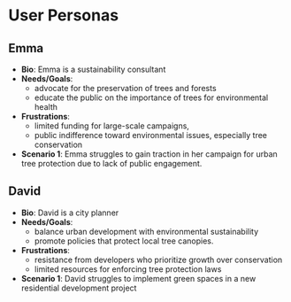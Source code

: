 # User Personas

## Emma

- **Bio**: Emma is a sustainability consultant
- **Needs/Goals**:
  - advocate for the preservation of trees and forests
  - educate the public on the importance of trees for environmental health
- **Frustrations**:
  - limited funding for large-scale campaigns,
  - public indifference toward environmental issues, especially tree conservation
- **Scenario 1**: Emma struggles to gain traction in her campaign for urban tree
                  protection due to lack of public engagement.

## David

- **Bio**: David is a city planner
- **Needs/Goals**:
  - balance urban development with environmental sustainability
  - promote policies that protect local tree canopies.
- **Frustrations**:
  - resistance from developers who prioritize growth over conservation
  - limited resources for enforcing tree protection laws
- **Scenario 1**: David struggles to implement green spaces in a new residential
                  development project
